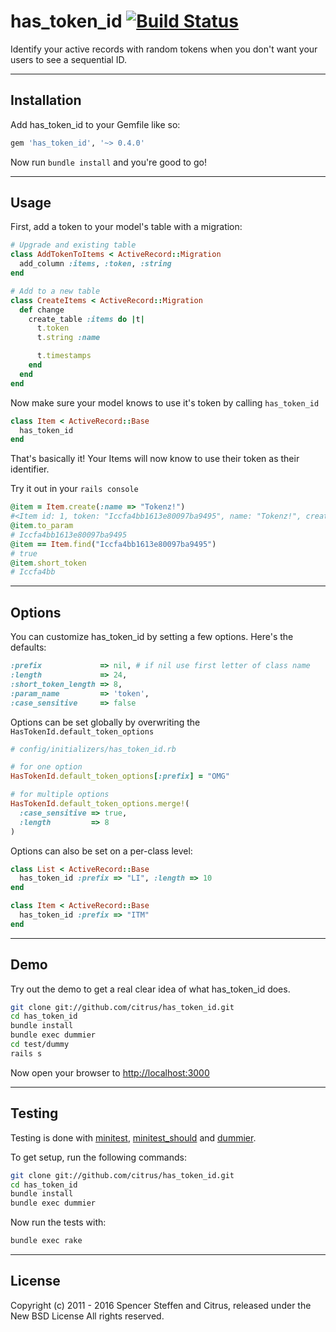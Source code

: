 # has_token_id [![Build Status](https://travis-ci.org/citrus/has_token_id.svg?branch=master)](https://travis-ci.org/citrus/has_token_id)

Identify your active records with random tokens when you don't want your users to see a sequential ID.


------------------------------------------------------------------------------
Installation
------------------------------------------------------------------------------

Add has_token_id to your Gemfile like so:

```ruby
gem 'has_token_id', '~> 0.4.0'
```

Now run `bundle install` and you're good to go!


------------------------------------------------------------------------------
Usage
------------------------------------------------------------------------------

First, add a token to your model's table with a migration:

```ruby
# Upgrade and existing table
class AddTokenToItems < ActiveRecord::Migration
  add_column :items, :token, :string
end

# Add to a new table
class CreateItems < ActiveRecord::Migration
  def change
    create_table :items do |t|
      t.token
      t.string :name

      t.timestamps
    end
  end
end
```


Now make sure your model knows to use it's token by calling `has_token_id`

```ruby
class Item < ActiveRecord::Base
  has_token_id  
end
```

That's basically it! Your Items will now know to use their token as their identifier.

Try it out in your `rails console`

```ruby
@item = Item.create(:name => "Tokenz!")
#<Item id: 1, token: "Iccfa4bb1613e80097ba9495", name: "Tokenz!", created_at: "2012-01-26 20:17:13", updated_at: "2012-01-26 20:17:13">
@item.to_param
# Iccfa4bb1613e80097ba9495
@item == Item.find("Iccfa4bb1613e80097ba9495")
# true
@item.short_token
# Iccfa4bb
```


------------------------------------------------------------------------------
Options
------------------------------------------------------------------------------

You can customize has_token_id by setting a few options. Here's the defaults:

```ruby
:prefix             => nil, # if nil use first letter of class name
:length             => 24,
:short_token_length => 8,
:param_name         => 'token',
:case_sensitive     => false
```


Options can be set globally by overwriting the `HasTokenId.default_token_options`

```ruby
# config/initializers/has_token_id.rb

# for one option
HasTokenId.default_token_options[:prefix] = "OMG"

# for multiple options
HasTokenId.default_token_options.merge!(
  :case_sensitive => true,
  :length         => 8
)
```


Options can also be set on a per-class level:

```ruby
class List < ActiveRecord::Base
  has_token_id :prefix => "LI", :length => 10
end

class Item < ActiveRecord::Base
  has_token_id :prefix => "ITM"
end
```


------------------------------------------------------------------------------
Demo
------------------------------------------------------------------------------

Try out the demo to get a real clear idea of what has_token_id does.

```bash
git clone git://github.com/citrus/has_token_id.git
cd has_token_id
bundle install
bundle exec dummier
cd test/dummy
rails s
```

Now open your browser to [http://localhost:3000](http://localhost:3000)


------------------------------------------------------------------------------
Testing
------------------------------------------------------------------------------

Testing is done with [minitest](https://github.com/seattlerb/minitest), [minitest_should](https://github.com/citrus/minitest_should) and [dummier](https://github.com/citrus/dummier).

To get setup, run the following commands:

```bash
git clone git://github.com/citrus/has_token_id.git
cd has_token_id
bundle install
bundle exec dummier
```

Now run the tests with:

```bash
bundle exec rake
```


------------------------------------------------------------------------------
License
------------------------------------------------------------------------------

Copyright (c) 2011 - 2016 Spencer Steffen and Citrus, released under the New BSD License All rights reserved.
